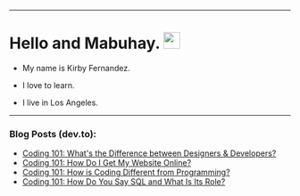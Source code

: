 
<img src="https://komarev.com/ghpvc/?username=kirbygit&style=flat-square&color=blue" alt=""/>

---
<h1>
  Hello and Mabuhay.
  <img src="https://media.giphy.com/media/hvRJCLFzcasrR4ia7z/giphy.gif" width="30px"/>
</h1>

- My name is Kirby Fernandez.

- I love to learn.

- I live in Los Angeles.

---

### Blog Posts (dev.to):
<!-- BLOG-POST-LIST:START -->
- [Coding 101: What&#39;s the Difference between Designers &amp; Developers?](https://dev.to/codenewbieteam/coding-101-whats-the-difference-between-designers-developers-4083)
- [Coding 101: How Do I Get My Website Online?](https://dev.to/codenewbieteam/coding-101-how-do-i-get-my-website-online-2nk7)
- [Coding 101: How is Coding Different from Programming?](https://dev.to/codenewbieteam/coding-101-how-is-coding-different-from-programming-4060)
- [Coding 101: How Do You Say SQL and What Is Its Role?](https://dev.to/codenewbieteam/coding-101-how-do-you-say-sql-and-what-is-its-role-58ch)
<!-- BLOG-POST-LIST:END -->
